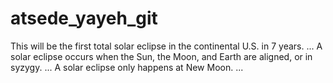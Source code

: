 # atsede_yayeh_git
This will be the first total solar eclipse in the continental U.S. in 7 years. ...
A solar eclipse occurs when the Sun, the Moon, and Earth are aligned, or in syzygy. ...
A solar eclipse only happens at New Moon. ...